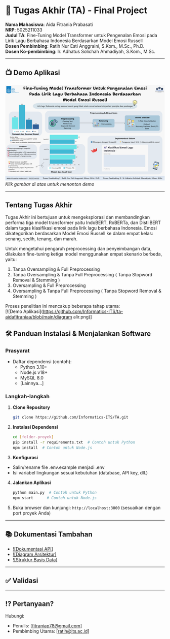 # 🏁 Tugas Akhir (TA) - Final Project

**Nama Mahasiswa**: Aida Fitrania Prabasati  
**NRP**: 5025211033  
**Judul TA**: Fine-Tuning Model Transformer untuk Pengenalan Emosi pada Lirik Lagu Berbahasa Indonesia Berdasarkan Model Emosi Russell  
**Dosen Pembimbing**: Ratih Nur Esti Anggraini, S.Kom., M.Sc., Ph.D.  
**Dosen Ko-pembimbing**: Ir. Adhatus Solichah Ahmadiyah, S.Kom., M.Sc.

---

## 📺 Demo Aplikasi  

[![Demo Aplikasi](https://github.com/Informatics-ITS/ta-aidafitraniaa/blob/main/Overview.png)](https://www.youtube.com/watch?v=seicLEdF4MU)  
*Klik gambar di atas untuk menonton demo*

---

## Tentang Tugas Akhir

Tugas Akhir ini bertujuan untuk mengeksplorasi dan membandingkan performa tiga model transformer yaitu IndoBERT, RoBERTa, dan DistilBERT dalam tugas klasifikasi emosi pada lirik lagu berbahasa Indonesia. Emosi dikategorikan berdasarkan Model Emosi Russell ke dalam empat kelas: senang, sedih, tenang, dan marah.  

Untuk mengetahui pengaruh preprocessing dan penyeimbangan data, dilakukan fine-tuning ketiga model menggunakan empat skenario berbeda, yaitu:  
1. Tanpa Oversampling & Full Preprocessing  
2. Tanpa Oversampling & Tanpa Full Preprocessing ( Tanpa Stopword Removal & Stemming )
3. Oversampling & Full Preprocessing
4. Oversampling & Tanpa Full Preprocessing ( Tanpa Stopword Removal & Stemming )

Proses penelitian ini mencakup beberapa tahap utama:  
[![Demo Aplikasi](https://github.com/Informatics-ITS/ta-aidafitraniaa/blob/main/diagram alir.png)]


## 🛠 Panduan Instalasi & Menjalankan Software  

### Prasyarat  
- Daftar dependensi (contoh):
  - Python 3.10+
  - Node.js v18+
  - MySQL 8.0
  - [Lainnya...]

### Langkah-langkah  
1. **Clone Repository**  
   ```bash
   git clone https://github.com/Informatics-ITS/TA.git
   ```
2. **Instalasi Dependensi**
   ```bash
   cd [folder-proyek]
   pip install -r requirements.txt  # Contoh untuk Python
   npm install  # Contoh untuk Node.js
   ```
3. **Konfigurasi**
- Salin/rename file .env.example menjadi .env
- Isi variabel lingkungan sesuai kebutuhan (database, API key, dll.)
4. **Jalankan Aplikasi**
   ```bash
   python main.py  # Contoh untuk Python
   npm start      # Contoh untuk Node.js
   ```
5. Buka browser dan kunjungi: `http://localhost:3000` (sesuaikan dengan port proyek Anda)

---

## 📚 Dokumentasi Tambahan

- [![Dokumentasi API]](docs/api.md)
- [![Diagram Arsitektur]](docs/architecture.png)
- [![Struktur Basis Data]](docs/database_schema.sql)

---

## ✅ Validasi


---

## ⁉️ Pertanyaan?

Hubungi:
- Penulis: [fitraniap78@gmail.com]
- Pembimbing Utama: [ratih@its.ac.id]
